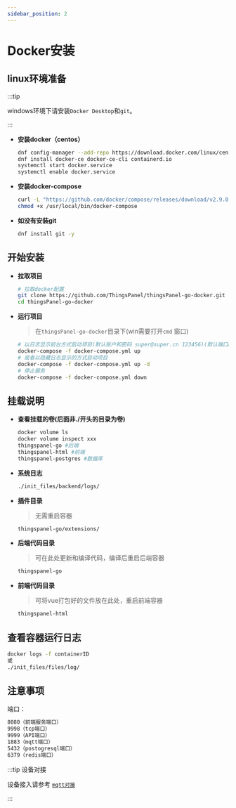 ```yaml
---
sidebar_position: 2
---
```


# Docker安装

## linux环境准备

:::tip

windows环境下请安装`Docker Desktop`和`git`。

:::

- **安装docker（centos）**

    ```bash showLineNumbers
    dnf config-manager --add-repo https://download.docker.com/linux/centos/docker-ce.repo
    dnf install docker-ce docker-ce-cli containerd.io
    systemctl start docker.service
    systemctl enable docker.service
    ```

- **安装docker-compose**

    ```bash showLineNumbers
    curl -L "https://github.com/docker/compose/releases/download/v2.9.0/docker-compose-$(uname -s)-$(uname -m)" -o /usr/local/bin/docker-compose
    chmod +x /usr/local/bin/docker-compose
    ```

- **如没有安装git**

    ```bash
    dnf install git -y
    ```

## 开始安装

- **拉取项目**

    ```bash showLineNumbers
    # 拉取docker配置
    git clone https://github.com/ThingsPanel/thingsPanel-go-docker.git
    cd thingsPanel-go-docker
    ```

- **运行项目**

    > 在`thingsPanel-go-docker`目录下(win需要打开`cmd` 窗口)

    ```bash showLineNumbers
    # 以日志显示前台方式启动项目(默认账户和密码 super@super.cn 123456)(默认端口8080)
    docker-compose -f docker-compose.yml up
    # 或者以隐藏日志显示的方式启动项目
    docker-compose -f docker-compose.yml up -d
    # 停止服务
    docker-compose -f docker-compose.yml down
    ```

## 挂载说明

- **查看挂载的卷(后面非./开头的目录为卷)**

    ```bash
    docker volume ls
    docker volume inspect xxx
    thingspanel-go #后端
    thingspanel-html #前端
    thingspanel-postgres #数据库
    ```

- **系统日志**

    ```bash
    ./init_files/backend/logs/
    ```

- **插件目录**
    > 无需重启容器

    ```bash
    thingspanel-go/extensions/
    ```

- **后端代码目录**
    > 可在此处更新和编译代码，编译后重启后端容器

    ```bash
    thingspanel-go
    ```

- **前端代码目录**
    > 可将vue打包好的文件放在此处，重启前端容器

    ```bash
    thingspanel-html
    ```

## 查看容器运行日志

```bash showLineNumbers
docker logs -f containerID
或
./init_files/files/log/
```

## 注意事项

端口：

```bash showLineNumbers
8080（前端服务端口）
9998（tcp端口）
9999（API端口）
1883（mqtt端口）
5432（postogresql端口）
6379（redis端口）
```

:::tip 设备对接

设备接入请参考
[`mqtt对接`](../equipment-access/mqtt)

:::

